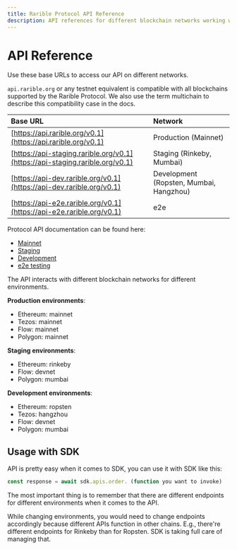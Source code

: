 ```yaml
---
title: Rarible Protocol API Reference
description: API references for different blockchain networks working with the protocol
---
```


# API Reference

Use these base URLs to access our API on different networks.

`api.rarible.org` or any testnet equivalent is compatible with all blockchains supported by the Rarible Protocol. We also use the term multichain to describe this compatibility case in the docs.

| Base URL                                                                     | Network                                 |
|:-----------------------------------------------------------------------------|:----------------------------------------|
| [https://api.rarible.org/v0.1](https://api.rarible.org/v0.1)                 | Production (Mainnet)                    |
| [https://api-staging.rarible.org/v0.1](https://api-staging.rarible.org/v0.1) | Staging (Rinkeby, Mumbai)               |
| [https://api-dev.rarible.org/v0.1](https://api-dev.rarible.org/v0.1)         | Development (Ropsten, Mumbai, Hangzhou) |
| [https://api-e2e.rarible.org/v0.1](https://api-e2e.rarible.org/v0.1)         | e2e                                     |

Protocol API documentation can be found here:

* [Mainnet](https://api.rarible.org/v0.1/doc)
* [Staging](https://api-staging.rarible.org/v0.1/doc)
* [Development](https://api-dev.rarible.org/v0.1/doc)
* [e2e testing](https://api-e2e.rarible.org/v0.1/doc)

The API interacts with different blockchain networks for different environments.

**Production environments**:

* Ethereum: mainnet
* Tezos: mainnet
* Flow: mainnet
* Polygon: mainnet

**Staging environments**:

* Ethereum: rinkeby
* Flow: devnet
* Polygon: mumbai

**Development environments**:

* Ethereum: ropsten
* Tezos: hangzhou
* Flow: devnet
* Polygon: mumbai

## Usage with SDK

API is pretty easy when it comes to SDK, you can use it with SDK like this:

```typescript
const response = await sdk.apis.order. (function you want to invoke)
```

The most important thing is to remember that there are different endpoints for different environments when it comes to the API.

While changing environments, you would need to change endpoints accordingly because different APIs function in other chains. E.g., there're different endpoints for Rinkeby than for Ropsten. SDK is taking full care of managing that.
